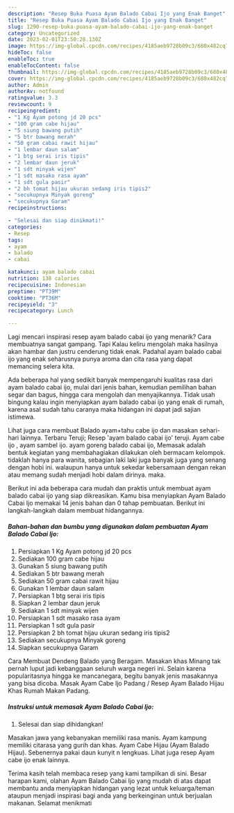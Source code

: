 ```yaml
---
description: "Resep Buka Puasa Ayam Balado Cabai Ijo yang Enak Banget"
title: "Resep Buka Puasa Ayam Balado Cabai Ijo yang Enak Banget"
slug: 1290-resep-buka-puasa-ayam-balado-cabai-ijo-yang-enak-banget
category: Uncategorized
date: 2023-02-01T23:50:28.130Z
image: https://img-global.cpcdn.com/recipes/4185aeb9728b09c3/680x482cq70/ayam-balado-cabai-ijo-foto-resep-utama.jpg
hideToc: false
enableToc: true
enableTocContent: false
thumbnail: https://img-global.cpcdn.com/recipes/4185aeb9728b09c3/680x482cq70/ayam-balado-cabai-ijo-foto-resep-utama.jpg
cover: https://img-global.cpcdn.com/recipes/4185aeb9728b09c3/680x482cq70/ayam-balado-cabai-ijo-foto-resep-utama.jpg
author: Admin
authorAv: notfound
ratingvalue: 3.3
reviewcount: 9
recipeingredient:
- "1 Kg Ayam potong jd 20 pcs"
- "100 gram cabe hijau"
- "5 siung bawang putih"
- "5 btr bawang merah"
- "50 gram cabai rawit hijau"
- "1 lembar daun salam"
- "1 btg serai iris tipis"
- "2 lembar daun jeruk"
- "1 sdt minyak wijen"
- "1 sdt masako rasa ayam"
- "1 sdt gula pasir"
- "2 bh tomat hijau ukuran sedang iris tipis2"
- "secukupnya Minyak goreng"
- "secukupnya Garam"
recipeinstructions:

- "Selesai dan siap dinikmati!"
categories:
- Resep
tags:
- ayam
- balado
- cabai

katakunci: ayam balado cabai 
nutrition: 138 calories
recipecuisine: Indonesian
preptime: "PT39M"
cooktime: "PT36M"
recipeyield: "3"
recipecategory: Lunch

---
```



Lagi mencari inspirasi resep ayam balado cabai ijo yang menarik? Cara membuatnya sangat gampang. Tapi Kalau keliru mengolah maka hasilnya akan hambar dan justru cenderung tidak enak. Padahal ayam balado cabai ijo yang enak seharusnya punya aroma dan cita rasa yang dapat memancing selera kita.


Ada beberapa hal yang sedikit banyak mempengaruhi kualitas rasa dari ayam balado cabai ijo, mulai dari jenis bahan, kemudian pemilihan bahan segar dan bagus, hingga cara mengolah dan menyajikannya. Tidak usah bingung kalau ingin menyiapkan ayam balado cabai ijo yang enak di rumah, karena asal sudah tahu caranya maka hidangan ini dapat jadi sajian istimewa.

Lihat juga cara membuat Balado ayam+tahu cabe ijo dan masakan sehari-hari lainnya. Terbaru Teruji; Resep &#39;ayam balado cabai ijo&#39; teruji. Ayam cabe ijo , ayam sambel ijo. ayam goreng balado cabai ijo, Memasak adalah bentuk kegiatan yang membahagiakan dilakukan oleh bermacam kelompok. tidaklah hanya para wanita, sebagian laki laki juga banyak juga yang senang dengan hobi ini. walaupun hanya untuk sekedar kebersamaan dengan rekan atau memang sudah menjadi hobi dalam dirinya. maka.


Berikut ini ada beberapa cara mudah dan praktis untuk membuat ayam balado cabai ijo yang siap dikreasikan. Kamu bisa menyiapkan Ayam Balado Cabai Ijo memakai 14 jenis bahan dan 0 tahap pembuatan. Berikut ini langkah-langkah dalam membuat hidangannya.

<!--inarticleads1-->

##### Bahan-bahan dan bumbu yang digunakan dalam pembuatan Ayam Balado Cabai Ijo:

1. Persiapkan 1 Kg Ayam potong jd 20 pcs
1. Sediakan 100 gram cabe hijau
1. Gunakan 5 siung bawang putih
1. Sediakan 5 btr bawang merah
1. Sediakan 50 gram cabai rawit hijau
1. Gunakan 1 lembar daun salam
1. Persiapkan 1 btg serai iris tipis
1. Siapkan 2 lembar daun jeruk
1. Sediakan 1 sdt minyak wijen
1. Persiapkan 1 sdt masako rasa ayam
1. Persiapkan 1 sdt gula pasir
1. Persiapkan 2 bh tomat hijau ukuran sedang iris tipis2
1. Sediakan secukupnya Minyak goreng
1. Siapkan secukupnya Garam


Cara Membuat Dendeng Balado yang Beragam. Masakan khas Minang tak pernah luput jadi kebanggaan seluruh warga negeri ini. Selain karena popularitasnya hingga ke mancanegara, begitu banyak jenis masakannya yang bisa dicoba. Masak Ayam Cabe Ijo Padang / Resep Ayam Balado Hijau Khas Rumah Makan Padang. 

<!--inarticleads2-->

##### Instruksi untuk memasak Ayam Balado Cabai Ijo:


1. Selesai dan siap dihidangkan!

Masakan jawa yang kebanyakan memiliki rasa manis. Ayam kampung memiliki citarasa yang gurih dan khas. Ayam Cabe Hijau (Ayam Balado Hijau). Sebenernya pakai daun kunyit n lengkuas. Lihat juga resep Ayam cabe ijo enak lainnya. 

Terima kasih telah membaca resep yang kami tampilkan di sini. Besar harapan kami, olahan Ayam Balado Cabai Ijo yang mudah di atas dapat membantu anda menyiapkan hidangan yang lezat untuk keluarga/teman ataupun menjadi inspirasi bagi anda yang berkeinginan untuk berjualan makanan. Selamat menikmati
